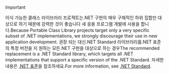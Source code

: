 > [!IMPORTANT]
> <span data-ttu-id="b213f-101">이식 가능한 클래스 라이브러리 프로젝트는.NET 구현의 매우 구체적인 하위 집합만 대상으로 하기 때문에 강력한 것이 좋습니다 새 응용 프로그램 개발에 사용을 합니다.</span><span class="sxs-lookup"><span data-stu-id="b213f-101">Because Portable Class Library projects target only a very specific subset of .NET implementations, we strongly discourage their use in new application development.</span></span> <span data-ttu-id="b213f-102">권장 되는 대신.NET Standard 라이브러리를.NET 표준의 특정 버전을 지 원하는 모든.NET 구현을 대상으로 하는 경우</span><span class="sxs-lookup"><span data-stu-id="b213f-102">The recommended replacement is a .NET Standard library, which targets all .NET implementations that support a specific version of the .NET Standard.</span></span> <span data-ttu-id="b213f-103">자세한 내용은 [.NET 표준](~/docs/standard/net-standard.md)을 참조하세요.</span><span class="sxs-lookup"><span data-stu-id="b213f-103">For more information, see [.NET Standard](~/docs/standard/net-standard.md).</span></span>